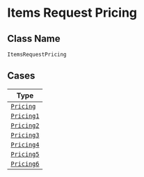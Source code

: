 
# Items Request Pricing

## Class Name

`ItemsRequestPricing`

## Cases

| Type |
|  --- |
| [`Pricing`](../../../doc/models/pricing.md) |
| [`Pricing1`](../../../doc/models/pricing-1.md) |
| [`Pricing2`](../../../doc/models/pricing-2.md) |
| [`Pricing3`](../../../doc/models/pricing-3.md) |
| [`Pricing4`](../../../doc/models/pricing-4.md) |
| [`Pricing5`](../../../doc/models/pricing-5.md) |
| [`Pricing6`](../../../doc/models/pricing-6.md) |

